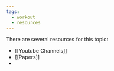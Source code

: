 ```yaml
---
tags:
  - workout
  - resources
---
```


There are several resources for this topic:
- [[Youtube Channels]]
- [[Papers]]
- 